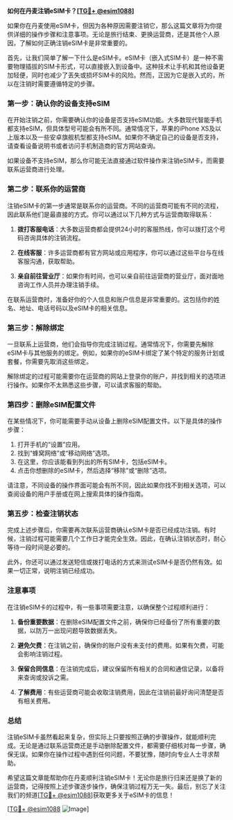 **如何在丹麦注销eSIM卡？[[TG💪+ @esim1088](https://t.me/s/esim1088)]**

如果你在丹麦使用eSIM卡，但因为各种原因需要注销它，那么这篇文章将为你提供详细的操作步骤和注意事项。无论是旅行结束、更换运营商，还是其他个人原因，了解如何正确注销eSIM卡是非常重要的。

首先，让我们简单了解一下什么是eSIM卡。eSIM卡（嵌入式SIM卡）是一种不需要物理插拔的SIM卡形式，可以直接嵌入到设备中。这种技术让手机和其他设备更加轻便，同时也减少了丢失或损坏SIM卡的风险。然而，正因为它是嵌入式的，所以在注销时需要遵循特定的步骤。

### **第一步：确认你的设备支持eSIM**
在开始注销之前，你需要确认你的设备是否支持eSIM功能。大多数现代智能手机都支持eSIM，但具体型号可能会有所不同。通常情况下，苹果的iPhone XS及以上版本以及一些安卓旗舰机型都支持eSIM。如果你不确定自己的设备是否支持，请查看设备说明书或者访问手机制造商的官方网站查询。

如果设备不支持eSIM，那么你可能无法直接通过软件操作来注销eSIM卡，而需要联系运营商进行处理。

### **第二步：联系你的运营商**
注销eSIM卡的第一步通常是联系你的运营商。不同的运营商可能有不同的流程，因此联系他们是最直接的方式。你可以通过以下几种方式与运营商取得联系：

1. **拨打客服电话**：大多数运营商都会提供24小时的客服热线，你可以拨打这个号码咨询具体的注销流程。
   
2. **在线客服**：许多运营商都有官方网站或应用程序，你可以通过这些平台与在线客服沟通，获取帮助。

3. **亲自前往营业厅**：如果你有时间，也可以亲自前往运营商的营业厅，面对面地咨询工作人员并办理注销手续。

在联系运营商时，准备好你的个人信息和账户信息是非常重要的。这包括你的姓名、地址、电话号码以及eSIM卡的相关信息。

### **第三步：解除绑定**
一旦联系上运营商，他们会指导你完成注销过程。通常情况下，你需要先解除eSIM卡与其他服务的绑定。例如，如果你的eSIM卡绑定了某个特定的服务计划或套餐，你需要先取消这些绑定。

解除绑定的过程可能需要你在运营商的网站上登录你的账户，并找到相关的选项进行操作。如果你不太熟悉这些步骤，可以请求客服的帮助。

### **第四步：删除eSIM配置文件**
在某些情况下，你可能需要手动从设备上删除eSIM配置文件。以下是具体的操作步骤：

1. 打开手机的“设置”应用。
2. 找到“蜂窝网络”或“移动网络”选项。
3. 在这里，你应该能看到列出的所有SIM卡，包括eSIM卡。
4. 点击你想删除的eSIM卡，然后选择“移除”或“删除”选项。

请注意，不同设备的操作界面可能会有所不同，因此如果你找不到相关选项，可以查阅设备的用户手册或在网上搜索具体的操作指南。

### **第五步：检查注销状态**
完成上述步骤后，你需要再次联系运营商确认eSIM卡是否已经成功注销。有时候，注销过程可能需要几个工作日才能完全生效。因此，在确认注销状态时，耐心等待一段时间是必要的。

此外，你还可以通过发送短信或拨打电话的方式来测试eSIM卡是否仍然有效。如果一切正常，说明注销已经成功。

### **注意事项**
在注销eSIM卡的过程中，有一些事项需要注意，以确保整个过程顺利进行：

1. **备份重要数据**：在删除eSIM配置文件之前，确保你已经备份了所有重要的数据，以防万一出现问题导致数据丢失。

2. **避免欠费**：在注销之前，确保你的账户没有未支付的费用。如果有欠费，可能会影响注销过程。

3. **保留合同信息**：在注销完成后，建议保留所有相关的合同和通信记录，以备将来查询或投诉之需。

4. **了解费用**：有些运营商可能会收取注销费用，因此在注销前最好询问清楚是否有相关费用。

### **总结**
注销eSIM卡虽然看起来复杂，但实际上只要按照正确的步骤操作，就能顺利完成。无论是通过联系运营商还是手动删除配置文件，都需要仔细核对每一步骤，确保无误。如果你在操作过程中遇到任何问题，不要犹豫，随时向专业人士寻求帮助。

希望这篇文章能帮助你在丹麦顺利注销eSIM卡！无论你是旅行归来还是换了新的运营商，记得按照上述步骤逐步操作，确保注销过程万无一失。最后，别忘了关注我们的频道[[TG💪+ @esim1088](https://t.me/s/esim1088)]获取更多关于eSIM卡的信息！

[[TG💪+ @esim1088](https://t.me/s/esim1088) ![Image](https://i.postimg.cc/4NQfJmqS/Snipaste-2025-05-13-00-14-12.png)]